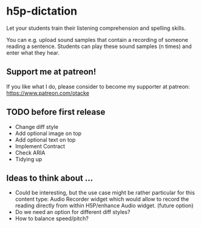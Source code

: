 # h5p-dictation
Let your students train their listening comprehension and spelling skills.

You can e.g. upload sound samples that contain a recording of someone reading a sentence. Students can play these sound samples (n times) and enter what they hear.

## Support me at patreon!
If you like what I do, please consider to become my supporter at patreon: https://www.patreon.com/otacke

## TODO before first release
- Change diff style
- Add optional image on top
- Add optional text on top
- Implement Contract
- Check ARIA
- Tidying up

## Ideas to think about ...
- Could be interesting, but the use case might be rather particular for this content type: Audio Recorder widget which would allow to record the reading directly from within H5P/enhance Audio widget. (future option)
- Do we need an option for different diff styles?
- How to balance speed/pitch? 
